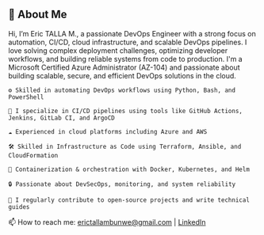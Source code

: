 ## 👋 About Me

Hi, I’m Eric TALLA M., a passionate DevOps Engineer with a strong focus on automation, CI/CD, cloud infrastructure, and scalable DevOps pipelines. I love solving complex deployment challenges, optimizing developer workflows, and building reliable systems from code to production. I'm a Microsoft Certified Azure Administrator (AZ-104) and passionate about building scalable, secure, and efficient DevOps solutions in the cloud.

    ⚙️ Skilled in automating DevOps workflows using Python, Bash, and PowerShell

    🔧 I specialize in CI/CD pipelines using tools like GitHub Actions, Jenkins, GitLab CI, and ArgoCD

    ☁️ Experienced in cloud platforms including Azure and AWS

    🛠️ Skilled in Infrastructure as Code using Terraform, Ansible, and CloudFormation

    🐳 Containerization & orchestration with Docker, Kubernetes, and Helm

    🔒 Passionate about DevSecOps, monitoring, and system reliability

    💬 I regularly contribute to open-source projects and write technical guides

📫 How to reach me: erictallambunwe@gmail.com | [LinkedIn][1] 

[1]: <https://linkedin.com/in/eric-talla-mbunwe> "My LinkedIn Account"


<!--
📫 How to reach me: erictallambunwe@gmail.com | LinkedIn [LinkedIn] : www.linkedin.com/in/eric-talla-mbunwe


## Hi there 👋

I’m a DevOps Engineer who’s passion about automation, cloud infrastructure, and writing clean, 
reliable code that actually makes developers’ lives ✨ _easier_ ✨.

I work mainly with **Python** and **Microsoft Azure**, building scalable solutions, designing robust CI/CD pipelines, 
and making sure apps run smoothly from dev to production. 

I’m also pretty comfortable in the container world—**Docker, Kubernetes,** Infrastructure as Code (IaC) using **Terraform,** 
and configuration management with **Ansible**. I specialize in building scalable, secure, and automated cloud environments 
that support modern development workflows and business needs.

🔧 My expertise spans:

- Infrastructure as Code (Terraform, ARM templates)

- CI/CD using GitHub Actions, Azure DevOps, and Jenkins

- Azure services: App Services, AKS, Functions, Azure Monitor

- Containerization with Docker & orchestration via Kubernetes

- Writing clean, reusable Python code for automation and tooling

- Monitoring, logging, and improving system performance
    
This space is where I showcase some of the projects I’ve worked on, tools I’ve built. I thrive in collaborative environments and focus on building efficient, secure, and scalable systems. 

Let’s build cool stuff. 🚀
-->
<!--
**TallaMbunwe/TallaMbunwe** is a ✨ _special_ ✨ repository because its `README.md` (this file) appears on your GitHub profile.

Here are some ideas to get you started:

- 🔭 I’m currently working on ...
- 🌱 I’m currently learning ...
- 👯 I’m looking to collaborate on ...
- 🤔 I’m looking for help with ...
- 💬 Ask me about ...
- 📫 How to reach me: ...
- 😄 Pronouns: ...
- ⚡ Fun fact: ...
-->
